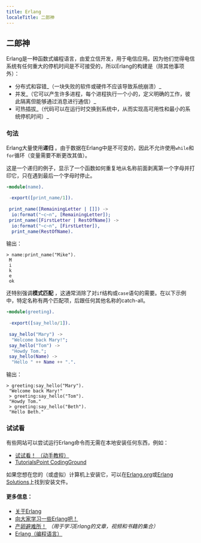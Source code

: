 ```yaml
---
title: Erlang
localeTitle: 二郎神
---
```

## 二郎神

Erlang是一种函数式编程语言，由爱立信开发，用于电信应用。因为他们觉得电信系统有任何重大的停机时间是不可接受的，所以Erlang的构建是（除其他事项外）：

*   分布式和容错_（一块失败的软件或硬件不应该导致系统崩溃）_
*   并发_（它可以产生许多进程，每个进程执行一个小的，定义明确的工作，彼此隔离但能够通过消息进行通信）_
*   可热插拔_（代码可以在运行时交换到系统中，从而实现高可用性和最小的系统停机时间）_

### 句法

Erlang大量使用**递归** 。由于数据在Erlang中是不可变的，因此不允许使用`while`和`for`循环（变量需要不断更改其值）。

这是一个递归的例子，显示了一个函数如何重复地从名称前面剥离第一个字母并打印它，只在遇到最后一个字母时停止。

```erlang
-module(name). 
 
 -export([print_name/1]). 
 
 print_name([RemainingLetter | []]) -> 
  io:format("~c~n", [RemainingLetter]); 
 print_name([FirstLetter | RestOfName]) -> 
  io:format("~c~n", [FirstLetter]), 
  print_name(RestOfName). 
```

输出：
```
> name:print_name("Mike"). 
 M 
 i 
 k 
 e 
 ok 
```

还特别强调**模式匹配** ，这通常消除了对`if`结构或`case`语句的需要。在以下示例中，特定名称有两个匹配项，后跟任何其他名称的catch-all。

```erlang
-module(greeting). 
 
 -export([say_hello/1]). 
 
 say_hello("Mary") -> 
  "Welcome back Mary!"; 
 say_hello("Tom") -> 
  "Howdy Tom."; 
 say_hello(Name) -> 
  "Hello " ++ Name ++ ".". 
```

输出：
```
> greeting:say_hello("Mary"). 
 "Welcome back Mary!" 
 > greeting:say_hello("Tom"). 
 "Howdy Tom." 
 > greeting:say_hello("Beth"). 
 "Hello Beth." 
```

### 试试看

有些网站可以尝试运行Erlang命令而无需在本地安装任何东西，例如：

*   [试试看！ （动手教程）](http://www.tryerlang.org/)
*   [TutorialsPoint CodingGround](https://www.tutorialspoint.com/compile_erlang_online.php)

如果您想在您的（或虚拟）计算机上安装它，可以在[Erlang.org](https://www.erlang.org/downloads)或[Erlang Solutions](https://www.erlang-solutions.com/resources/download.html)上找到安装文件。

#### 更多信息：

*   [关于Erlang](https://www.erlang.org/about)
*   [向大家学习一些Erlang吧！](http://learnyousomeerlang.com/)
*   [产卵避难所！](http://spawnedshelter.com/) _（用于学习Erlang的文章，视频和书籍的集合）_
*   [Erlang（编程语言）](https://en.wikipedia.org/wiki/Erlang_(programming_language))